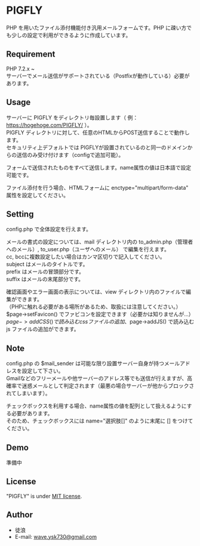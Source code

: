 # PIGFLY
PHP を用いたファイル添付機能付き汎用メールフォームです。PHP に疎い方でも少しの設定で利用ができるように作成しています。

## Requirement
PHP 7.2.x ~  
サーバーでメール送信がサポートされている（Postfixが動作している）必要があります。

## Usage
サーバーに PIGFLY をディレクトリ毎設置します（ 例：https://hogehoge.com/PIGFLY/ ）。  
PIGFLY ディレクトリに対して、任意のHTMLからPOST送信することで動作します。  
セキュリティ上デフォルトでは PIGFLYが設置されているのと同一のドメインからの送信のみ受け付けます（configで追加可能）。

フォームで送信されたものをすべて送信します。name属性の値は日本語で設定可能です。

ファイル添付を行う場合、HTMLフォームに enctype="multipart/form-data" 属性を設定してください。

## Setting
config.php で全体設定を行えます。  

メールの書式の設定については、mail ディレクトリ内の to_admin.php（管理者へのメール）, to_user.php（ユーザへのメール） で編集を行えます。  
cc, bccに複数設定したい場合はカンマ区切りで記入してください。  
subject はメールのタイトルです。  
prefix はメールの冒頭部分です。  
suffix はメールの末尾部分です。

確認画面やエラー画面の表示については、view ディレクトリ内のファイルで編集ができます。  
（PHPに触れる必要がある場所があるため、取扱には注意してください。）  
$page->setFavicon() でファビコンを設定できます（必要かは知りませんが...）  
$page->addCSS() で読み込む css ファイルの追加、$page->addJS() で読み込む js ファイルの追加ができます。

## Note
config.php の $mail_sender は可能な限り設置サーバー自身が持つメールアドレスを設定して下さい。  
Gmailなどのフリーメールや他サーバーのアドレス等でも送信が行えますが、高確率で迷惑メールとして判定されます（最悪の場合サーバーが他からブロックされてしまいます）。  

チェックボックスを利用する場合、name属性の値を配列として扱えるようにする必要があります。  
そのため、チェックボックスには name="選択肢[]" のように末尾に [] をつけてください。

## Demo
準備中

## License
"PIGFLY" is under [MIT license](https://en.wikipedia.org/wiki/MIT_License).

## Author
* 徒浪
* E-mail: wave.ysk730@gmail.com
